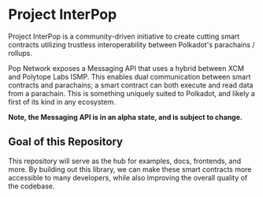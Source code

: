 # Project InterPop
Project InterPop is a community-driven initiative to create cutting smart contracts utilizing trustless interoperability between Polkadot's parachains / rollups. 

Pop Network exposes a Messaging API that uses a hybrid between XCM and Polytope Labs ISMP. This enables dual communication between smart contracts and parachains; 
a smart contract can both execute and read data from a parachain. This is something uniquely suited to Polkadot, and likely a first of its kind in any ecosystem.

**Note, the Messaging API is in an alpha state, and is subject to change.**

## Goal of this Repository
This repository will serve as the hub for examples, docs, frontends, and more. By building out this library, we can make these smart contracts more accessible to 
many developers, while also improving the overall quality of the codebase.